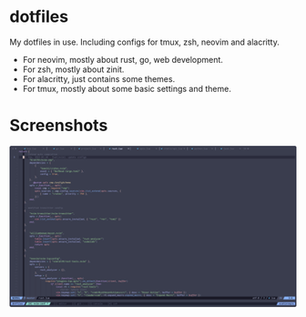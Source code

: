 # dotfiles

My dotfiles in use. Including configs for tmux, zsh, neovim and alacritty.

- For neovim, mostly about rust, go, web development.
- For zsh, mostly about zinit.
- For alacritty, just contains some themes.
- For tmux, mostly about some basic settings and theme.

# Screenshots

![tmux & nvim](./screenshots/screenshot.png "tmux & nvim")

